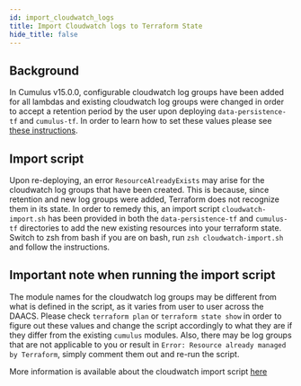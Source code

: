 ```yaml
---
id: import_cloudwatch_logs
title: Import Cloudwatch logs to Terraform State
hide_title: false
---
```


## Background

In Cumulus v15.0.0, configurable cloudwatch log groups have been added for all lambdas and existing cloudwatch log groups were changed in order to accept a retention period by the user upon deploying `data-persistence-tf` and `cumulus-tf`. In order to learn how to set these values please see [these instructions](../configuration/cloudwatch-retention.md).

## Import script

Upon re-deploying, an error `ResourceAlreadyExists` may arise for the cloudwatch log groups that have been created. This is because, since retention and new log groups were added, Terraform does not recognize them in its state. In order to remedy this, an import script `cloudwatch-import.sh` has been provided in both the `data-persistence-tf` and `cumulus-tf` directories to add the new existing resources into your terraform state. Switch to zsh from bash if you are on bash, run `zsh cloudwatch-import.sh` and follow the instructions.

## Important note when running the import script

The module names for the cloudwatch log groups may be different from what is defined in the script, as it varies from user to user across the DAACS. Please check `terraform plan` or `terraform state show` in order to figure out these values and change the script accordingly to what they are if they differ from the existing `cumulus` modules. Also, there may be log groups that are not applicable to you or result in `Error: Resource already managed by Terraform`, simply comment them out and re-run the script.

More information is available about the cloudwatch import script [here](../upgrade-notes/import-cloudwatch-logs.md)

